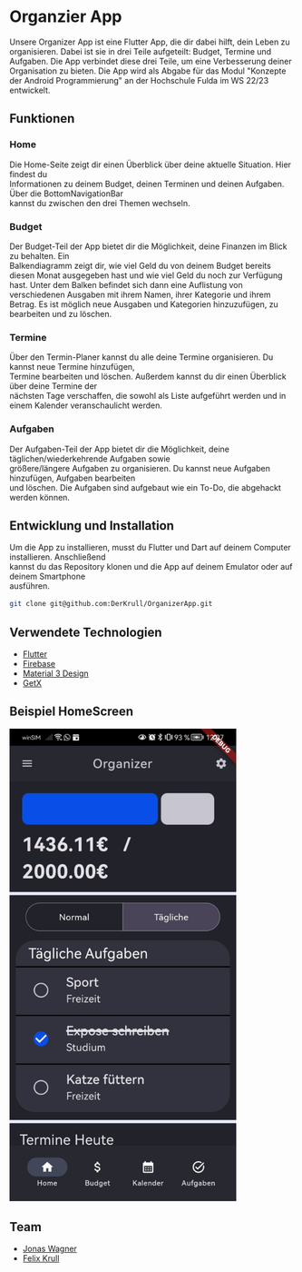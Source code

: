 
# Organzier App

Unsere Organizer App ist eine Flutter App, die dir dabei hilft, dein Leben zu organisieren. Dabei ist sie in drei Teile aufgeteilt: Budget, Termine und Aufgaben. Die App verbindet diese drei Teile, um eine Verbesserung deiner Organisation zu bieten.
Die App wird als Abgabe für das Modul "Konzepte der Android Programmierung" an der Hochschule Fulda im WS 22/23 entwickelt.

## Funktionen

### Home

Die Home-Seite zeigt dir einen Überblick über deine aktuelle Situation. Hier findest du    
Informationen zu deinem Budget, deinen Terminen und deinen Aufgaben. Über die BottomNavigationBar    
kannst du zwischen den drei Themen wechseln.

### Budget

Der Budget-Teil der App bietet dir die Möglichkeit, deine Finanzen im Blick zu behalten. Ein    
Balkendiagramm zeigt dir, wie viel Geld du von deinem Budget bereits diesen Monat ausgegeben hast und wie viel Geld du noch zur Verfügung hast. Unter dem Balken befindet sich dann eine Auflistung von verschiedenen Ausgaben mit ihrem Namen, ihrer Kategorie und ihrem Betrag. Es ist möglich neue Ausgaben und Kategorien hinzuzufügen, zu bearbeiten und zu löschen.

### Termine

Über den Termin-Planer kannst du alle deine Termine organisieren. Du kannst neue Termine hinzufügen,    
Termine bearbeiten und löschen. Außerdem kannst du dir einen Überblick über deine Termine der    
nächsten Tage verschaffen, die sowohl als Liste aufgeführt werden und in einem Kalender veranschaulicht werden.

### Aufgaben

Der Aufgaben-Teil der App bietet dir die Möglichkeit, deine täglichen/wiederkehrende Aufgaben sowie    
größere/längere Aufgaben zu organisieren. Du kannst neue Aufgaben hinzufügen, Aufgaben bearbeiten    
und löschen.  Die Aufgaben sind aufgebaut wie ein To-Do, die abgehackt werden können.

## Entwicklung und Installation

Um die App zu installieren, musst du Flutter und Dart auf deinem Computer installieren. Anschließend    
kannst du das Repository klonen und die App auf deinem Emulator oder auf deinem Smartphone    
ausführen.

```bash
git clone git@github.com:DerKrull/OrganizerApp.git  
```  

## Verwendete Technologien

- [Flutter](https://flutter.dev)
- [Firebase](https://firebase.google.com)
- [Material 3 Design](https://m3.material.io)
- [GetX](https://pub.dev/packages/get)

## Beispiel HomeScreen

<img src="assets/images/HomeScreen_Screenshot.jpg" alt="HomeScreen Screenshot" width="400"/>

## Team

+ [Jonas Wagner](https://github.com/choan312)
+ [Felix Krull](https://github.com/DerKrull)